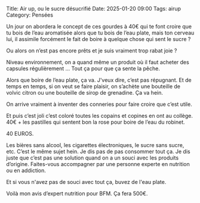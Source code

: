 Title: Air up, ou le sucre désucrifié
Date: 2025-01-20 09:00
Tags: airup
Category: Pensées

Un jour on abordera le concept de ces gourdes à 40€ qui te font croire que tu bois de l’eau aromatisée alors que tu bois de l’eau plate, mais ton cerveau lui, il assimile forcément le fait de boire à quelque chose qui sent le sucre ?

Ou alors on n’est pas encore prêts et je suis vraiment trop rabat joie ?

Niveau environnement, on a quand même un produit où il faut acheter des capsules régulièrement …
Tout ça pour que ça sente la pêche.

Alors que boire de l’eau plate, ça va. J'veux dire, c’est pas répugnant.
Et de temps en temps, si on veut se faire plaisir, on s’achète une bouteille de volvic citron ou une bouteille de sirop de grenadine. Ça va hein.

On arrive vraiment à inventer des conneries pour faire croire que c’est utile.

Et puis c’est joli c’est coloré toutes les copains et copines en ont au collège.
40€ + les pastilles qui sentent bon la rose pour boire de l’eau du robinet.

40 EUROS.

Les bières sans alcool, les cigarettes électroniques, le sucre sans sucre, etc. C’est le même sujet hein.
Je dis pas de pas consommer tout ça.
Je dis juste que c’est pas une solution quand on a un souci avec les produits d’origine. Faites-vous accompagner par une personne experte en nutrition ou en addiction.

Et si vous n'avez pas de souci avec tout ça, buvez de l'eau plate.

Voilà mon avis d’expert nutrition pour BFM.
Ça fera 500€.
